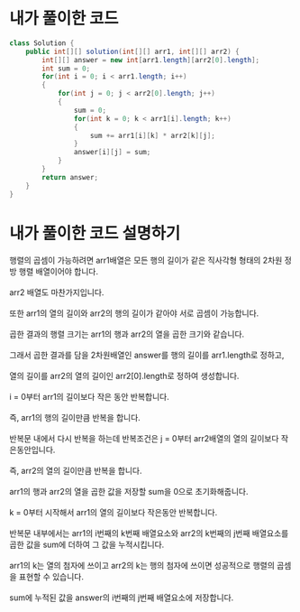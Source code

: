 # 내가 풀이한 코드
```java
class Solution {
    public int[][] solution(int[][] arr1, int[][] arr2) {
        int[][] answer = new int[arr1.length][arr2[0].length];
        int sum = 0;
        for(int i = 0; i < arr1.length; i++)
        {
            for(int j = 0; j < arr2[0].length; j++)
            {
                sum = 0;
                for(int k = 0; k < arr1[i].length; k++)
                {
                    sum += arr1[i][k] * arr2[k][j];
                }
                answer[i][j] = sum;
            }
        }
        return answer;
    }
}
```

# 내가 풀이한 코드 설명하기
행렬의 곱셈이 가능하려면 arr1배열은 모든 행의 길이가 같은 직사각형 형태의 2차원 정방 행렬 배열이어야 합니다.<br><br>
arr2 배열도 마찬가지입니다.<br><br>
또한 arr1의 열의 길이와 arr2의 행의 길이가 같아야 서로 곱셈이 가능합니다.<br><br>
곱한 결과의 행렬 크기는 arr1의 행과 arr2의 열을 곱한 크기와 같습니다.<br><br>
그래서 곱한 결과를 담을 2차원배열인 answer를 행의 길이를 arr1.length로 정하고,<br><br>
열의 길이를 arr2의 열의 길이인 arr2[0].length로 정하여 생성합니다.<br><br>
i = 0부터 arr1의 길이보다 작은 동안 반복합니다.<br><br>
즉, arr1의 행의 길이만큼 반복을 합니다.<br><br>
반복문 내에서 다시 반복을 하는데 반복조건은 j = 0부터 arr2배열의 열의 길이보다 작은동안입니다.<br><br>
즉, arr2의 열의 길이만큼 반복을 합니다.<br><br>
arr1의 행과 arr2의 열을 곱한 값을 저장할 sum을 0으로 초기화해줍니다.<br><br>
k = 0부터 시작해서 arr1의 열의 길이보다 작은동안 반복합니다.<br><br>
반복문 내부에서는 arr1의 i번째의 k번째 배열요소와 arr2의 k번째의 j번째 배열요소를 곱한 값을 sum에 더하여 그 값을 누적시킵니다.<br><br>
arr1의 k는 열의 첨자에 쓰이고 arr2의 k는 행의 첨자에 쓰이면 성공적으로 행렬의 곱셈을 표현할 수 있습니다.<br><br>
sum에 누적된 값을 answer의 i번째의 j번째 배열요소에 저장합니다.
